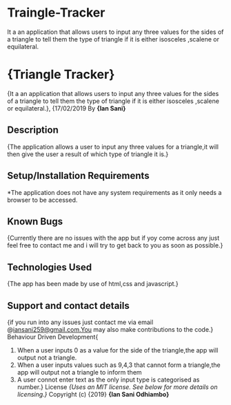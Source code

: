 # Traingle-Tracker
It a an application that allows users to input any three values for the  sides of a triangle to tell them the type of triangle if it is either isosceles ,scalene or equilateral.
# {Triangle Tracker}
{It a an application that allows users to input any three values for the  sides of a triangle to tell them the type of triangle if it is either isosceles ,scalene or equilateral.}, {17/02/2019 
By **{Ian Sani}**
## Description
{The application allows a user to input any three values for a triangle,it will then give the user a result of which type of triangle it is.}
## Setup/Installation Requirements
*The application does not have any system requirements as it only needs a browser to be accessed. 
## Known Bugs
{Currently there are no issues with the app but if yoy come across any just feel free to contact me and i will try to get back to you as soon as possible.}
## Technologies Used
{The app has been made by use of html,css and javascript.}
## Support and contact details
{if you run into any issues just contact me via email @iansani259@gmail.com.You may also make contributions to the code.}
Behaviour Driven Development{
1. When a user inputs 0 as a value for the side of the triangle,the app will output not a triangle.
2. When a user inputs values such as 9,4,3 that cannot form a triangle,the app will output not a triangle to inform them
3. A user connot enter text as the only input type is categorised as number.}
License
*{Uses an MIT license.  See below for more details on licensing.}*
Copyright (c) {2019} **{Ian Sani Odhiambo}**
  
